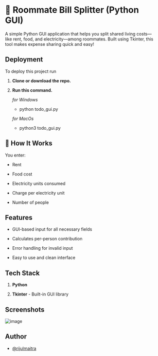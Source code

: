 
# 🧾 Roommate Bill Splitter (Python GUI)

A simple Python GUI application that helps you split shared living costs—like rent, food, and electricity—among roommates. Built using Tkinter, this tool makes expense sharing quick and easy!



## Deployment

To deploy this project run

1. **Clone or download the repo.**

2. **Run this command.**

    *for Windows*
    - python todo_gui.py
      
    *for MacOs*
    - python3 todo_gui.py
## 🧮 How It Works

You enter:

- Rent

- Food cost

- Electricity units consumed

- Charge per electricity unit

- Number of people
## Features

- GUI-based input for all necessary fields

- Calculates per-person contribution

- Error handling for invalid input

- Easy to use and clean interface


## Tech Stack

1. **Python** 

2. **Tkinter** - Built-in GUI library


## Screenshots

![image](https://github.com/user-attachments/assets/d9acf995-69d3-439e-b6c6-c6f3d5aefcac)



## Author

- [@rijulmaitra](https://github.com/rijulmaitra)

